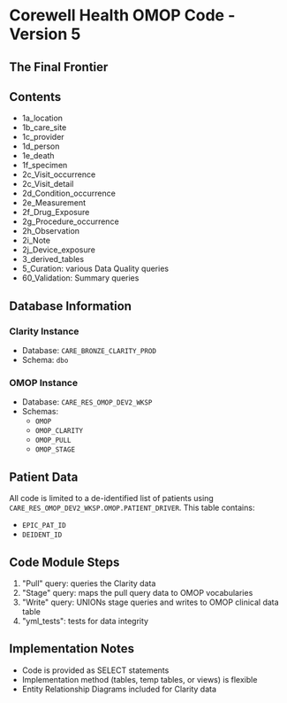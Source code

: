 # Corewell Health OMOP Code - Version 5
## The Final Frontier

## Contents
- 1a_location
- 1b_care_site
- 1c_provider
- 1d_person
- 1e_death
- 1f_specimen
- 2c_Visit_occurrence
- 2c_Visit_detail
- 2d_Condition_occurrence
- 2e_Measurement
- 2f_Drug_Exposure
- 2g_Procedure_occurrence
- 2h_Observation
- 2i_Note
- 2j_Device_exposure
- 3_derived_tables
- 5_Curation: various Data Quality queries
- 60_Validation: Summary queries

## Database Information
### Clarity Instance
- Database: `CARE_BRONZE_CLARITY_PROD`
- Schema: `dbo`

### OMOP Instance
- Database: `CARE_RES_OMOP_DEV2_WKSP`
- Schemas:
  - `OMOP`
  - `OMOP_CLARITY`
  - `OMOP_PULL`
  - `OMOP_STAGE`

## Patient Data
All code is limited to a de-identified list of patients using `CARE_RES_OMOP_DEV2_WKSP.OMOP.PATIENT_DRIVER`. This table contains:
- `EPIC_PAT_ID`
- `DEIDENT_ID`

## Code Module Steps
1. "Pull" query: queries the Clarity data
2. "Stage" query: maps the pull query data to OMOP vocabularies
3. "Write" query: UNIONs stage queries and writes to OMOP clinical data table
4. "yml_tests": tests for data integrity

## Implementation Notes
- Code is provided as SELECT statements
- Implementation method (tables, temp tables, or views) is flexible
- Entity Relationship Diagrams included for Clarity data
